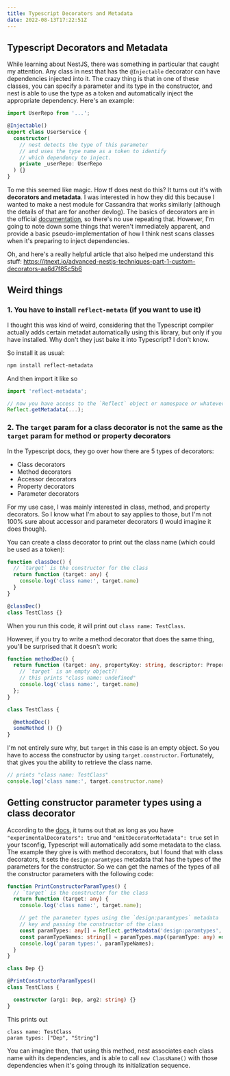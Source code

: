 ```yaml
---
title: Typescript Decorators and Metadata
date: 2022-08-13T17:22:51Z
---
```


Typescript Decorators and Metadata
---

While learning about NestJS, there was something in particular that caught my attention. Any class in nest that has the `@Injectable` decorator can have dependencies injected into it. The crazy thing is that in one of these classes, you can specify a parameter and its type in the constructor, and nest is able to use the type as a token and automatically inject the appropriate dependency. Here's an example:

```Typescript
import UserRepo from '...';

@Injectable()
export class UserService {
  constructor(
    // nest detects the type of this parameter
    // and uses the type name as a token to identify
    // which dependency to inject.
    private _userRepo: UserRepo
  ) {}
}
```

To me this seemed like magic. How tf does nest do this? It turns out it's with **decorators and metadata**. I was interested in how they did this because I wanted to make a nest module for Cassandra that works similarly (although the details of that are for another devlog). The basics of decorators are in the official [documentation](https://www.typescriptlang.org/docs/handbook/decorators.html), so there's no use repeating that. However, I'm going to note down some things that weren't immediately apparent, and provide a basic pseudo-implementation of how I think nest scans classes when it's preparing to inject dependencies.

Oh, and here's a really helpful article that also helped me understand this stuff: https://itnext.io/advanced-nestjs-techniques-part-1-custom-decorators-aa6d7f85c5b6

## Weird things

### 1. You have to install `reflect-metata` (if you want to use it)

I thought this was kind of weird, considering that the Typescript compiler actually adds certain metadat automatically using this library, but only if you have installed. Why don't they just bake it into Typescript? I don't know.

So install it as usual:
```bash
npm install reflect-metadata
```

And then import it like so
```Typescript
import 'reflect-metadata';

// now you have access to the `Reflect` object or namespace or whatever this is
Reflect.getMetadata(...);
```

### 2. The `target` param for a class decorator is not the same as the `target` param for method or property decorators

In the Typescript docs, they go over how there are 5 types of decorators:
- Class decorators
- Method decorators
- Accessor decorators
- Property decorators
- Parameter decorators

For my use case, I was mainly interested in class, method, and property decorators. So I know what I'm about to say applies to those, but I'm not 100% sure about accessor and parameter decorators (I would imagine it does though).

You can create a class decorator to print out the class name (which could be used as a token):
```Typescript
function classDec() {
  // `target` is the constructor for the class
  return function (target: any) {
    console.log('class name:', target.name)
  }
}

@classDec()
class TestClass {}
```
When you run this code, it will print out `class name: TestClass`.

However, if you try to write a method decorator that does the same thing, you'll be surprised that it doesn't work:
```Typescript
function methodDec() {
  return function (target: any, propertyKey: string, descriptor: PropertyDescriptor) {
    // `target` is an empty object?!
    // this prints "class name: undefined"
    console.log('class name:', target.name)
  };
}

class TestClass {

  @methodDec()
  someMethod () {}
}
```
I'm not entirely sure why, but `target` in this case is an empty object. So you have to access the constructor by using `target.constructor`. Fortunately, that gives you the ability to retrieve the class name.

```Typescript
// prints "class name: TestClass"
console.log('class name:', target.constructor.name)
```

## Getting constructor parameter types using a class decorator

According to the [docs](https://www.typescriptlang.org/docs/handbook/decorators.html#metadata), it turns out that as long as you have `"experimentalDecorators": true` and `"emitDecoratorMetadata": true` set in your tsconfig, Typescript will automatically add some metadata to the class. The example they give is with method decorators, but I found that with class decorators, it sets the `design:paramtypes` metadata that has the types of the parameters for the constructor. So we can get the names of the types of all the constructor parameters with the following code:

```Typescript
function PrintConstructorParamTypes() {
  // `target` is the constructor for the class
  return function (target: any) {
    console.log('class name:', target.name);

    // get the parameter types using the `design:paramtypes` metadata
    // key and passing the constructor of the class
    const paramTypes: any[] = Reflect.getMetadata('design:paramtypes', target);
    const paramTypeNames: string[] = paramTypes.map((paramType: any) => paramType.name);
    console.log('param types:', paramTypeNames);
  }
}

class Dep {}

@PrintConstructorParamTypes()
class TestClass {

  constructor (arg1: Dep, arg2: string) {}
}
```

This prints out
```
class name: TestClass
param types: ["Dep", "String"]
```

You can imagine then, that using this method, nest associates each class name with its dependencies, and is able to call `new ClassName()` with those dependencies when it's going through its initialization sequence. 